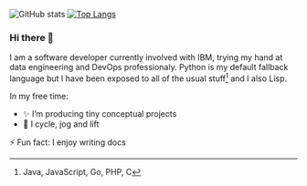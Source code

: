 ![GitHub stats](https://github-readme-stats.vercel.app/api?username=petereon&show_icons=true&bg_color=22272E&border_color=22272E&text_color=AAAAAA)
[![Top Langs](https://github-readme-stats.vercel.app/api/top-langs/?username=petereon&layout=compact&bg_color=22272E&border_color=22272E&text_color=AAAAAA)](https://github.com/petereon/petereon)
### Hi there 👋

I am a software developer currently involved with IBM, trying my hand at data engineering and DevOps professionaly. Python is my default fallback language but I have been exposed to all of the usual stuff[^1] and I also Lisp.

In my free time:
- ✨ I’m producing tiny conceptual projects
- 🚴 I cycle, jog and lift

⚡ Fun fact: I enjoy writing docs

[^1]: Java, JavaScript, Go, PHP, C

